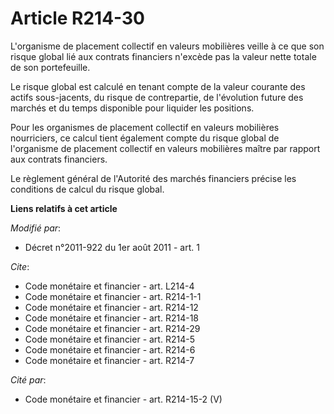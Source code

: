 # Article R214-30

L'organisme de placement collectif en valeurs mobilières veille à ce que son risque global lié aux contrats financiers
n'excède pas la valeur nette totale de son portefeuille.

Le risque global est calculé en tenant compte de la valeur courante des actifs sous-jacents, du risque de contrepartie, de
l'évolution future des marchés et du temps disponible pour liquider les positions.

Pour les organismes de placement collectif en valeurs mobilières nourriciers, ce calcul tient également compte du risque
global de l'organisme de placement collectif en valeurs mobilières maître par rapport aux contrats financiers.

Le règlement général de l'Autorité des marchés financiers précise les conditions de calcul du risque global.

**Liens relatifs à cet article**

_Modifié par_:

  - Décret n°2011-922 du 1er août 2011 - art. 1

_Cite_:

  - Code monétaire et financier - art. L214-4
  - Code monétaire et financier - art. R214-1-1
  - Code monétaire et financier - art. R214-12
  - Code monétaire et financier - art. R214-18
  - Code monétaire et financier - art. R214-29
  - Code monétaire et financier - art. R214-5
  - Code monétaire et financier - art. R214-6
  - Code monétaire et financier - art. R214-7

_Cité par_:

  - Code monétaire et financier - art. R214-15-2 (V)
